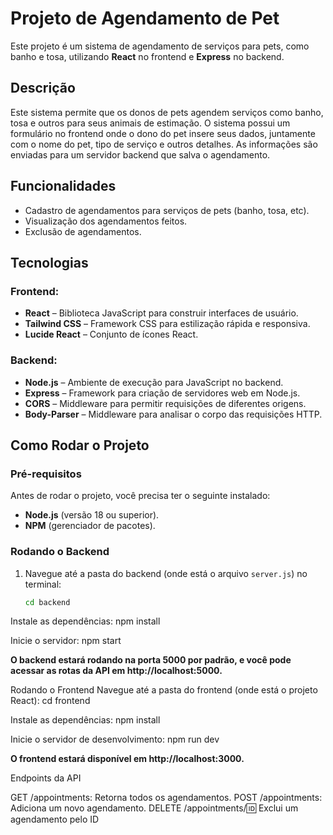 # Projeto de Agendamento de Pet

Este projeto é um sistema de agendamento de serviços para pets, como banho e tosa, utilizando **React** no frontend e **Express** no backend.

## Descrição

Este sistema permite que os donos de pets agendem serviços como banho, tosa e outros para seus animais de estimação. O sistema possui um formulário no frontend onde o dono do pet insere seus dados, juntamente com o nome do pet, tipo de serviço e outros detalhes. As informações são enviadas para um servidor backend que salva o agendamento.

## Funcionalidades

- Cadastro de agendamentos para serviços de pets (banho, tosa, etc).
- Visualização dos agendamentos feitos.
- Exclusão de agendamentos.

## Tecnologias

### Frontend:
- **React** – Biblioteca JavaScript para construir interfaces de usuário.
- **Tailwind CSS** – Framework CSS para estilização rápida e responsiva.
- **Lucide React** – Conjunto de ícones React.

### Backend:
- **Node.js** – Ambiente de execução para JavaScript no backend.
- **Express** – Framework para criação de servidores web em Node.js.
- **CORS** – Middleware para permitir requisições de diferentes origens.
- **Body-Parser** – Middleware para analisar o corpo das requisições HTTP.

## Como Rodar o Projeto

### Pré-requisitos

Antes de rodar o projeto, você precisa ter o seguinte instalado:

- **Node.js** (versão 18 ou superior).
- **NPM** (gerenciador de pacotes).

### Rodando o Backend

1. Navegue até a pasta do backend (onde está o arquivo `server.js`) no terminal:

   ```bash
   cd backend


Instale as dependências:
npm install

Inicie o servidor:
npm start

**O backend estará rodando na porta 5000 por padrão, e você pode acessar as rotas da API em http://localhost:5000.**

Rodando o Frontend
Navegue até a pasta do frontend (onde está o projeto React):
cd frontend


Instale as dependências:
npm install

Inicie o servidor de desenvolvimento:
npm run dev

**O frontend estará disponível em http://localhost:3000.**

Endpoints da API

GET /appointments: Retorna todos os agendamentos.
POST /appointments: Adiciona um novo agendamento.
DELETE /appointments/:id: Exclui um agendamento pelo ID


